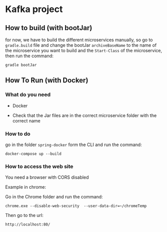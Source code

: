 # Kafka project

## How to build (with bootJar)
for now, we have to build the different microservices manually, so go to ```gradle.build``` file and change the bootJar ```archiveBaseName``` to the name of the microservice you want to build and the ```Start-Class``` of the microservice, then run the command:

``` gradle bootJar ```


## How To Run (with Docker)

### What do you need

- Docker

- Check that the Jar files are in the correct microservice folder with the correct name

### How to do
go in the folder ```spring-docker``` form the CLI and run the command:

``` docker-compose up --build ```

### How to access the web site
You need a browser with CORS disabled

Example in chrome: 

Go in the Chrome folder and run the command:

``` chrome.exe --disable-web-security  --user-data-dir=~/chromeTemp ```

Then go to the url:

``` http://localhost:80/ ```
